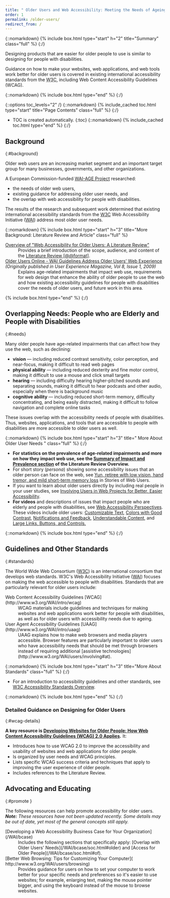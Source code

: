 ```yaml
---
title: " Older Users and Web Accessibility: Meeting the Needs of Ageing Web Users"
order: 1
permalink: /older-users/
redirect_from: /
---
```


{::nomarkdown}
{% include box.html type="start" h="2" title="Summary" class="full" %}
{:/}

Designing products that are easier for older people to use is similar to designing for people with disabilities.

Guidance on how to make your websites, web applications, and web tools work better for older users is covered in existing international accessibility standards from the <abbr title="World Wide Web Consortium">W3C</abbr>, including Web Content Accessibility Guidelines (WCAG).

{::nomarkdown}
{% include box.html type="end" %}
{:/}

{::options toc_levels="2" /}
{::nomarkdown}
{% include_cached toc.html type="start" title="Page Contents" class="full" %}
{:/}
-   TOC is created automatically.
{:toc}
{::nomarkdown}
{% include_cached toc.html type="end" %}
{:/}

## Background
{:#background}

Older web users are an increasing market segment and an important target group for many businesses, governments, and other organizations.

A European Commission-funded [WAI-AGE Project](https://www.w3.org/WAI/WAI-AGE/) researched:

-   the needs of older web users,
-   existing guidance for addressing older user needs, and
-   the overlap with web accessibility for people with disabilities.

The results of the research and subsequent work determined that existing international accessibility standards from the [W3C](http://www.w3.org) Web Accessibility Initiative ([WAI](http://www.w3.org/WAI/)) address most older user needs.

{::nomarkdown}
{% include box.html type="start" h="3" title="More Background: Literature Review and Article" class="full" %}
<dl>

<dt><a href="http://www.w3.org/WAI/intro/wai-age-literature">Overview of "Web Accessibility for Older Users: A Literature Review"</a></dt>
<dd>Provides a brief introduction of the scope, audience, and content of the <a href="http://www.w3.org/TR/wai-age-literature/">Literature Review [@@format]</a>.</dd>

<dt><a href="https://www.w3.org/WAI/posts/2009/older-users-online">Older Users Online - WAI Guidelines Address Older Users’ Web Experience</a> <br />
<cite>(Originally published in User Experience Magazine, Vol 8, Issue 1, 2009)</cite></dt>
<dd>Explains age-related impairments that impact web use, requirements for web design that enhance the ability of older people to use the web and how existing accessibility guidelines for people with disabilities cover the needs of older users, and future work in this area.</dd>

</dl>
{% include box.html type="end" %}
{:/}

## Overlapping Needs: People who are Elderly and People with Disabilities
{:#needs}

Many older people have age-related impairments that can affect how they use the web, such as declining:

-   **vision** — including reduced contrast sensitivity, color
    perception, and near-focus, making it difficult to read web pages
-   **physical ability** — including reduced dexterity and fine motor
    control, making it difficult to use a mouse and click small targets
-   **hearing** — including difficulty hearing higher-pitched sounds and
    separating sounds, making it difficult to hear podcasts and other
    audio, especially when there is background music
-   **cognitive ability** — including reduced short-term memory,
    difficulty concentrating, and being easily distracted, making it
    difficult to follow navigation and complete online tasks

These issues overlap with the accessibility needs of people with disabilities. Thus, websites, applications, and tools that are accessible to people with disabilities are more accessible to older users as well.

{::nomarkdown}
{% include box.html type="start" h="3" title=" More About Older User Needs " class="full" %}
{:/}

-   **For statistics on the prevalence of age-related impairments and more on how they impact web use, see the [Summary of Impact and Prevalence section](https://w3c.github.io/wai-older-users/older-users/literature/#summary-of-impact-and-prevalence) of the Literature Review Overview.**
-   For short story (_persona_) showing some accessibility issues that an older person can face on the web, see [Yun, retiree with low vision, hand tremor, and mild short-term memory loss](https://www.w3.org/WAI/intro/people-use-web/stories#retiree) in Stories of Web Users.
-   If you want to learn about older users directly by including real people in your user studies, see [Involving Users in Web Projects for Better, Easier Accessibility](https://www.w3.org/WAI/users/involving.html).
-   **For videos** and descriptions of issues that impact people who are elderly and people with disabilities, see [Web Accessibility Perspectives](https://www.w3.org/WAI/perspectives/). These videos include older users: [Customizable Text](https://www.w3.org/WAI/perspectives/customizable), [Colors with Good Contrast](https://www.w3.org/WAI/perspectives/contrast), [Notifications and Feedback](https://www.w3.org/WAI/perspectives/notifications), [Understandable Content](https://www.w3.org/WAI/perspectives/understandable), and [Large Links, Buttons, and Controls.](https://www.w3.org/WAI/perspectives/controls)

{::nomarkdown}
{% include box.html type="end" %}
{:/}

## Guidelines and Other Standards
{:#standards}

The World Wide Web Consortium ([W3C](http://www.w3.org/Consortium/)) is an international consortium that develops web standards. W3C's Web Accessibility Initiative ([WAI](http://www.w3.org/WAI/)) focuses on making the web accessible to people with disabilities. Standards that are particularly relevant for older users include:

<dl>

<dt>Web Content Accessibility Guidelines [WCAG](http://www.w3.org/WAI/intro/wcag)</dt>
<dd>WCAG materials include guidelines and techniques for making websites and web applications work better for people with disabilities, as well as for older users with accessibility needs due to ageing.</dd>

<dt>User Agent Accessibility Guidelines [UAAG](http://www.w3.org/WAI/intro/uaag)</dt>
<dd>UAAG explains how to make web browsers and media players accessible. Browser features are particularly important to older users who have accessibility needs that should be met through browsers instead of requiring additional [assistive technologies](http://www.w3.org/WAI/users/involving#at).</dd>

</dl>

{::nomarkdown}
{% include box.html type="start" h="3" title="More About Standards" class="full" %}
{:/}

-   For an introduction to accessibility guidelines and other standards, see [W3C Accessibility Standards Overview](https://www.w3.org/WAI/guid-tech).

{::nomarkdown}
{% include box.html type="end" %}
{:/}

### Detailed Guidance on Designing for Older Users
{:#wcag-details}

**A key resource is [Developing Websites for Older People: How Web Content Accessibility Guidelines (WCAG) 2.0 Applies](http://www.w3.org/WAI/older-users/developing.html).** It:

-   Introduces how to use WCAG 2.0 to improve the accessibility and usability of websites and web applications for older people.
-   Is organized by user needs and WCAG principles.
-   Lists specific WCAG success criteria and techniques that apply to improving the user experience of older people.
-   Includes references to the Literature Review.

## Advocating and Educating
{:#promote }


The following resources can help promote accessibility for older users.  
_**Note:** These resources have not been updated recently. Some details may be out of date, yet most of the general concepts still apply._

<dl>
<!-- @@ add back when updated
<dt>["Web Accessibility for Older Users" Presentation](http://www.w3.org/WAI/presentations/ageing/)  
</dt>
<dd>Presents the changing worldwide demographics, the prevalence and impact of age-related limitations and older people's use of the web, some requirements of older users, and the role of WAI accessibility guidelines in meeting these requirements.</dd>
-->

<dt>[Developing a Web Accessibility Business Case for Your Organization](/WAI/bcase)</dt>
<dd>Includes the following sections that specifically apply: [Overlap with Older Users' Needs](/WAI/bcase/soc.html#older) and [Access for Older People](/WAI/bcase/soc.html#of).</dd>

<dt>[Better Web Browsing: Tips for Customizing Your Computer]( http://www.w3.org/WAI/users/browsing)</dt>
<dd>Provides guidance for users on how to set your computer to work better for your specific needs and preferences so it's easier to use websites; for example, enlarging text, making the mouse pointer bigger, and using the keyboard instead of the mouse to browse websites.</dd>

</dl>
